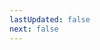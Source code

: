 ```yaml
---
lastUpdated: false
next: false
---
```


<!-- <script setup>
import { defineClientComponent } from 'vitepress'

const ClientComp = defineClientComponent(() => {
  return import('./.vitepress/theme/ListaDeCompras.vue')
})
</script>

# Lista de Compras

<ClientOnly>
  <ClientComp />
</ClientOnly> -->